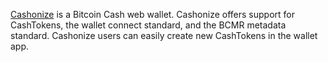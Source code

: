 [Cashonize](https://cashonize.com/) is a Bitcoin Cash web wallet. Cashonize offers support for CashTokens, the wallet connect standard, and the BCMR metadata standard. Cashonize users can easily create new CashTokens in the wallet app.